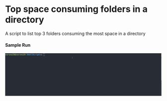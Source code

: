 # Top space consuming folders in a directory

A script to list top 3 folders consuming the most space in a directory

#### Sample Run
![Script Demo](scriptDemo.gif)
